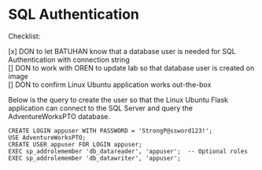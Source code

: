 # SQL Authentication

Checklist:

[x] DON to let BATUHAN know that a database user is needed for SQL Authentication with connection string  
[] DON to work with OREN to update lab so that database user is created on image  
[] DON to confirm Linux Ubuntu application works out-the-box  

Below is the query to create the user so that the Linux Ubuntu Flask application can connect to the SQL Server and query the AdventureWorksPTO database.

```
CREATE LOGIN appuser WITH PASSWORD = 'StrongP@ssword123!';
USE AdventureWorksPTO;
CREATE USER appuser FOR LOGIN appuser;
EXEC sp_addrolemember 'db_datareader', 'appuser';  -- Optional roles
EXEC sp_addrolemember 'db_datawriter', 'appuser';
```


